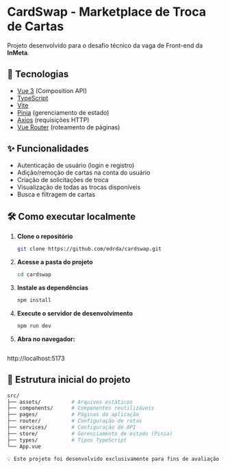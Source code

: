 # CardSwap - Marketplace de Troca de Cartas

Projeto desenvolvido para o desafio técnico da vaga de Front-end da **InMeta**.

## 🚀 Tecnologias

- [Vue 3](https://vuejs.org/) (Composition API)
- [TypeScript](https://www.typescriptlang.org/)
- [Vite](https://vitejs.dev/)
- [Pinia](https://pinia.vuejs.org/) (gerenciamento de estado)
- [Axios](https://axios-http.com/) (requisições HTTP)
- [Vue Router](https://router.vuejs.org/) (roteamento de páginas)

## ✨ Funcionalidades

- Autenticação de usuário (login e registro)
- Adição/remoção de cartas na conta do usuário
- Criação de solicitações de troca
- Visualização de todas as trocas disponíveis
- Busca e filtragem de cartas

## 🛠️ Como executar localmente

1. **Clone o repositório**
   ```bash
   git clone https://github.com/edrda/cardswap.git

2. **Acesse a pasta do projeto**
   ```bash
   cd cardswap

3. **Instale as dependências**
   ```bash
   npm install

4. **Execute o servidor de desenvolvimento**
   ```bash
   npm run dev

5. **Abra no navegador:**
   ```bash
  http://localhost:5173

## 📂 Estrutura inicial do projeto
```bash
src/
├── assets/          # Arquivos estáticos
├── components/      # Componentes reutilizáveis
├── pages/           # Páginas da aplicação
├── router/          # Configuração de rotas
├── services/        # Configuração de API
├── store/           # Gerenciamento de estado (Pinia)
├── types/           # Tipos TypeScript
└── App.vue

💡 Este projeto foi desenvolvido exclusivamente para fins de avaliação técnica.



